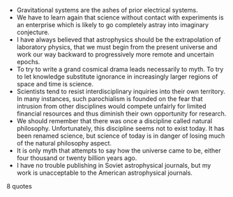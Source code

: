  - Gravitational systems are the ashes of prior electrical systems.
 - We have to learn again that science without contact with experiments is an enterprise which is likely to go completely astray into imaginary conjecture.
 - I have always believed that astrophysics should be the extrapolation of laboratory physics, that we must begin from the present universe and work our way backward to progressively more remote and uncertain epochs.
 - To try to write a grand cosmical drama leads necessarily to myth. To try to let knowledge substitute ignorance in increasingly larger regions of space and time is science.
 - Scientists tend to resist interdisciplinary inquiries into their own territory. In many instances, such parochialism is founded on the fear that intrusion from other disciplines would compete unfairly for limited financial resources and thus diminish their own opportunity for research.
 - We should remember that there was once a discipline called natural philosophy. Unfortunately, this discipline seems not to exist today. It has been renamed science, but science of today is in danger of losing much of the natural philosophy aspect.
 - It is only myth that attempts to say how the universe came to be, either four thousand or twenty billion years ago.
 - I have no trouble publishing in Soviet astrophysical journals, but my work is unacceptable to the American astrophysical journals.

8 quotes
